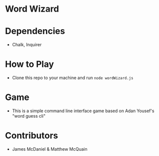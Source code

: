 # Word Wizard

# Dependencies
* Chalk, Inquirer

# How to Play
* Clone this repo to your machine and run `node wordWizard.js`

# Game
* This is a simple command line interface game based on Adan Yousef's "word guess cli" 

# Contributors
* James McDaniel & Matthew McQuain
